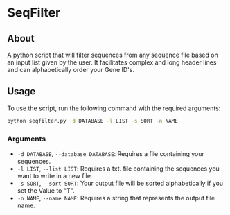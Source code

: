 # SeqFilter

## About

A python script that will filter sequences from any sequence file based on an input list given by the user. It facilitates complex and long header lines and can alphabetically order your Gene ID's.

## Usage

To use the script, run the following command with the required arguments:

```sh
python seqfilter.py -d DATABASE -l LIST -s SORT -n NAME
```

### Arguments

- `-d DATABASE`, `--database DATABASE`: Requires a file containing your sequences.
- `-l LIST`, `--list LIST`: Requires a txt. file containing the sequences you want to write in a new file.
- `-s SORT`, `--sort SORT`: Your output file will be sorted alphabetically if you set the Value to "T".
- `-n NAME`, `--name NAME`: Requires a string that represents the output file name.
